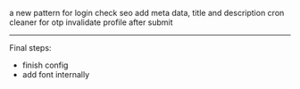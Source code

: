 a new pattern for login
check seo 
add meta data, title and description
cron cleaner for otp
invalidate profile after submit

***
Final steps:
- finish config
- add font internally
